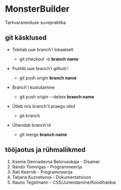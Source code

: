 # MonsterBuilder
Tarkvararenduse suvepraktika


## git käsklused

- Tekitab uue branch'i lokaalselt
	- git checkout -b **branch name**

- Pushib uue branch'i github'i
	- git push origin **branch name**

- Branch'i kustutamine
	- git push origin --delete **branch name**

- Ütleb mis branch'il praegu oled 
	- git branch

- Ühendab branch'id
	- git merge **branch name**


## tööjaotus ja rühmaliikmed

1. Ksenia Gennadevna Belorusskaja - Disainer
2. Rando Tomingas - Programmeerija
3. Rait Keernik - Programmeerija
4. Tatjana Kuznetsova - Dokumentatsioon
5. Rauno Tegelmann - CSS/Juhendamine/Koodihaldus